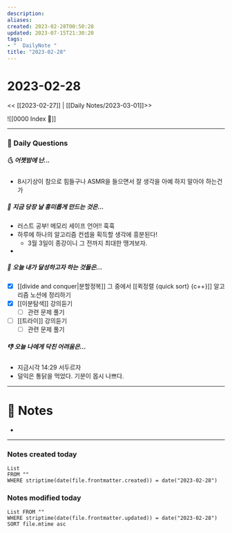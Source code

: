 ```yaml
---
description:
aliases: 
created: 2023-02-28T00:50:28
updated: 2023-07-15T21:30:20
tags:
- "  DailyNote "
title: "2023-02-28"
---
```


# 2023-02-28

<< [[2023-02-27]] | [[Daily Notes/2023-03-01]]>>

![[0000 Index 🔗]]

---

### 📅 Daily Questions

##### 🌜 어젯밤에 난...

- 8시기상이 참으로 힘들구나 ASMR을 들으면서 잘 생각을 아예 하지 말아야 하는건가

##### 🙌 지금 당장 날 흥미롭게 만드는 것은...

- 러스트 공부! 메모리 세이프 언어!! 훅훅
- 하루에 하나의 알고리즘 컨셉을 획득할 생각에 흥분된다! 
	- 3월 3일이 종강이니 그 전까지 최대한 땡겨보자.
- 

##### 🚀 오늘 내가 달성하고자 하는 것들은...

- [x] [[divide and conquer|분할정복]] 그 중에서 [[퀵정렬 {quick sort} {c++}]] 알고리즘 노션에 정리하기
- [x] [[이분탐색]] 강의듣기
	- [ ] 관련 문제 풀기
- [ ] [[트라이]] 강의듣기
	- [ ] 관련 문제 풀기

##### 👎 오늘 나에게 닥친 어려움은...

- 지금시각 14:29 서두르자
- 덜익은 통닭을 먹었다. 기분이 몹시 나쁘다.

---

# 📝 Notes

- 

---

### Notes created today

```dataview
List 
FROM "" 
WHERE striptime(date(file.frontmatter.created)) = date("2023-02-28")
```

### Notes modified today

```dataview
List FROM "" 
WHERE striptime(date(file.frontmatter.updated)) = date("2023-02-28") 
SORT file.mtime asc
```
